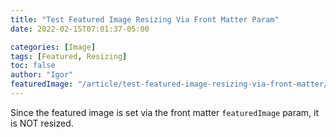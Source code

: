 ```yaml
---
title: "Test Featured Image Resizing Via Front Matter Param"
date: 2022-02-15T07:01:37-05:00

categories: [Image]
tags: [Featured, Resizing]
toc: false
author: "Igor"
featuredImage: "/article/test-featured-image-resizing-via-front-matter/russian-winter.png"
---
```


Since the featured image is set via the front matter `featuredImage` param, it is NOT resized.

<!--more-->